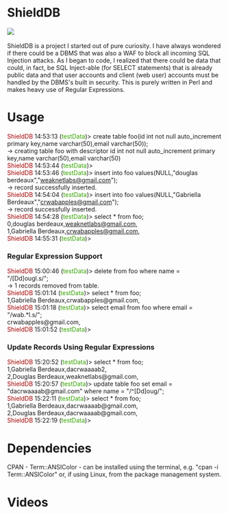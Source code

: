 # ShieldDB
<img src="https://weaknetlabs.com/images/shielddblogo.png"/><br /><br />
ShieldDB is a project I started out of pure curiosity. I have always wondered if there could be a DBMS that was also a WAF to block all incoming SQL Injection attacks.
As I began to code, I realized that there could be data that could, in fact, be SQL Inject-able (for SELECT statements) that is already public data and that user accounts and client (web user) accounts must be handled by the DBMS's built in security.
This is purely written in Perl and makes heavy use of Regular Expressions.

# Usage
<span style="color:#a40000">ShieldDB</span> 14:53:13 (<span style="color:#36a400;">testData</span>)> create table foo(id int not null auto_increment primary key,name varchar(50),email varchar(50));<br />
 -> creating table foo with descriptor id int not null auto_increment primary key,name varchar(50),email varchar(50)<br />
<span style="color:#a40000">ShieldDB</span> 14:53:44 (<span style="color:#36a400;">testData</span>)><br />
<span style="color:#a40000">ShieldDB</span> 14:53:46 (<span style="color:#36a400;">testData</span>)> insert into foo values(NULL,"douglas berdeaux","weaknetlabs@gmail.com");<br />
 -> record successfully inserted.<br />
<span style="color:#a40000">ShieldDB</span> 14:54:04 (<span style="color:#36a400;">testData</span>)> insert into foo values(NULL,"Gabriella Berdeaux","crwabapples@gmail.com");<br />
 -> record successfully inserted.<br />
<span style="color:#a40000">ShieldDB</span> 14:54:28 (<span style="color:#36a400;">testData</span>)> select * from foo;<br />
0,douglas berdeaux,weaknetlabs@gmail.com,<br />
1,Gabriella Berdeaux,crwabapples@gmail.com,<br />
<span style="color:#a40000">ShieldDB</span> 14:55:31 (<span style="color:#36a400;">testData</span>)><br />
<h3>Regular Expression Support</h3>
<span style="color:#a40000">ShieldDB</span> 15:00:46 (<span style="color:#36a400;">testData</span>)> delete from foo where name = "/[Dd]ougl.s/";<br />
 -> 1 records removed from table.<br />
<span style="color:#a40000">ShieldDB</span> 15:01:14 (<span style="color:#36a400;">testData</span>)> select * from foo;<br />
1,Gabriella Berdeaux,crwabapples@gmail.com,<br />
<span style="color:#a40000">ShieldDB</span> 15:01:18 (<span style="color:#36a400;">testData</span>)> select email from foo where email = "/wab.*l.s/";<br />
crwabapples@gmail.com,<br />
<span style="color:#a40000">ShieldDB</span> 15:01:52 (<span style="color:#36a400;">testData</span>)><br />
<h3>Update Records Using Regular Expressions</h3>
<span style="color:#a40000">ShieldDB</span> 15:20:52 (<span style="color:#36a400;">testData</span>)> select * from foo;<br />
1,Gabriella Berdeaux,dacrwaaaab2,<br />
2,Douglas Berdeaux,weaknetlabs@gmail.com,<br />
<span style="color:#a40000">ShieldDB</span> 15:20:57 (<span style="color:#36a400;">testData</span>)> update table foo set email = "dacrwaaaab@gmail.com" where name  = "/^[Dd]oug/";<br />
<span style="color:#a40000">ShieldDB</span> 15:22:11 (<span style="color:#36a400;">testData</span>)> select * from foo;<br />
1,Gabriella Berdeaux,dacrwaaaab@gmail.com,<br />
2,Douglas Berdeaux,dacrwaaaab@gmail.com,<br />
<span style="color:#a40000">ShieldDB</span> 15:22:19 (<span style="color:#36a400;">testData</span>)><br />

# Dependencies
CPAN - Term::ANSIColor - can be installed using the terminal, e.g. "cpan -i Term::ANSIColor" or, if using Linux, 
from the package management system.

# Videos

#
